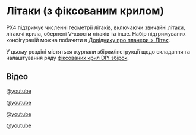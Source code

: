 # Літаки (з фіксованим крилом)

PX4 підтримує численні геометрії літаків, включаючи звичайні літаки, літаючі крила, обернені V-хвости літаків та інше. Набір підтримуваних конфігурацій можна побачити в [Довіднику про планери > Літак](../airframes/airframe_reference.md#plane).

У цьому розділі містяться журнали збірки/інструкції щодо складання та налаштування ряду [фіксованих крил DIY збірок](../frames_plane/diy_builds.md).

## Відео

@[youtube](https://www.youtube.com/watch?v=VqNWwIPWJb0&ab_channel=ChrisSeto)

@[youtube](https://www.youtube.com/watch?v=vMFCi3G5s6E)

@[youtube](https://youtu.be/1DUV7QjcXrA)

@[youtube](https://www.youtube.com/watch?v=8m4_NpTQn0E&vq=hd720)

